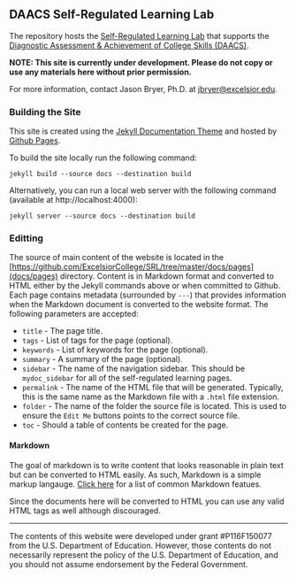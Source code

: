 ## DAACS Self-Regulated Learning Lab

The repository hosts the [Self-Regulated Learning Lab](http://srl.daacs.net) that supports the [Diagnostic Assessment & Achievement of College Skills (DAACS)](http://daacs.net).

**NOTE: This site is currently under development. Please do not copy or use any materials here without prior permission.**

For more information, contact Jason Bryer, Ph.D. at jbryer@excelsior.edu.

### Building the Site

This site is created using the [Jekyll Documentation Theme](http://idratherbewriting.com/documentation-theme-jekyll/) and hosted by [Github Pages](https://pages.github.com/).

To build the site locally run the following command:

```
jekyll build --source docs --destination build
```

Alternatively, you can run a local web server with the following command (available at http://localhost:4000):

```
jekyll server --source docs --destination build
```

### Editting

The source of main content of the website is located in the [https://github.com/ExcelsiorCollege/SRL/tree/master/docs/pages](docs/pages) directory. Content is in Markdown format and converted to HTML either by the Jekyll commands above or when committed to Github. Each page contains metadata (surrounded by `---`) that provides information when the Markdown document is converted to the website format. The following parameters are accepted:

* `title` - The page title.
* `tags` - List of tags for the page (optional).
* `keywords` - List of keywords for the page (optional).
* `summary` - A summary of the page (optional).
* `sidebar` - The name of the navigation sidebar. This should be `mydoc_sidebar` for all of the self-regulated learning pages.
* `permalink` - The name of the HTML file that will be generated. Typically, this is the same name as the Markdown file with a `.html` file extension.
* `folder` - The name of the folder the source file is located. This is used to ensure the `Edit Me` buttons points to the correct source file.
* `toc` - Should a table of contents be created for the page.

#### Markdown

The goal of markdown is to write content that looks reasonable in plain text but can be converted to HTML easily. As such, Markdown is a simple markup langauge. [Click here](Markdown.md) for a list of common Markdown featues.

Since the documents here will be converted to HTML you can use any valid HTML tags as well although discouraged.

___________

The contents of this website were developed under grant #P116F150077 from the U.S. Department of Education. However, those contents do not necessarily represent the policy of the U.S. Department of Education, and you should not assume endorsement by the Federal Government.